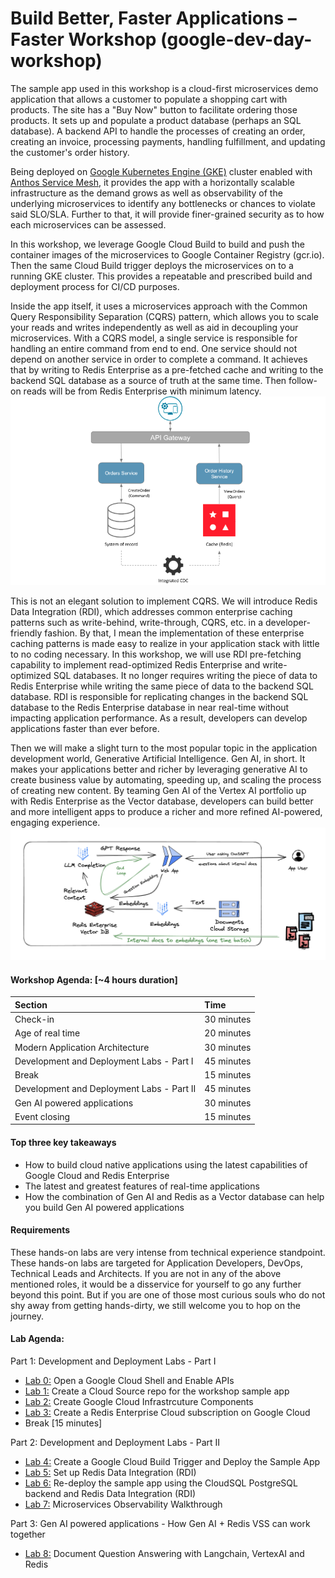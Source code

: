 # Build Better, Faster Applications – Faster Workshop (google-dev-day-workshop)

The sample app used in this workshop is a cloud-first microservices demo application that allows a customer to populate a shopping cart with products. The site has a "Buy Now" button to facilitate ordering those products. It sets up and populate a product database (perhaps an SQL database). A backend API to handle the processes of creating an order, creating an invoice, processing payments, handling fulfillment, and updating the customer's order history.

Being deployed on [Google Kubernetes Engine (GKE)](https://cloud.google.com/kubernetes-engine) cluster enabled with [Anthos Service Mesh](https://cloud.google.com/anthos/service-mesh), it provides the app with a horizontally scalable infrastructure as the demand grows as well as observability of the underlying microservices to identify any bottlenecks or chances to violate said SLO/SLA. Further to that, it will provide finer-grained security as to how each microservices can be assessed.

In this workshop, we leverage Google Cloud Build to build and push the container images of the microservices to Google Container Registry (gcr.io). Then the same Cloud Build trigger deploys the microservices on to a running GKE cluster. This provides a repeatable and prescribed build and deployment process for CI/CD purposes.

Inside the app itself, it uses a microservices approach with the Common Query Responsibility Separation (CQRS) pattern, which allows you to scale your reads and writes independently as well as aid in decoupling your microservices. With a CQRS model, a single service is responsible for handling an entire command from end to end. One service should not depend on another service in order to complete a command. It achieves that by writing to Redis Enterprise as a pre-fetched cache and writing to the backend SQL database as a source of truth at the same time. Then follow-on reads will be from Redis Enterprise with minimum latency.
![CQRS](./img/Redis_CQRS.png)

This is not an elegant solution to implement CQRS. We will introduce Redis Data Integration (RDI), which addresses common enterprise caching patterns such as write-behind, write-through, CQRS, etc. in a developer-friendly fashion. By that, I mean the implementation of these enterprise caching patterns is made easy to realize in your application stack with little to no coding necessary. In this workshop, we will use RDI pre-fetching capability to implement read-optimized Redis Enterprise and write-optimized SQL databases. It no longer requires writing the piece of data to Redis Enterprise while writing the same piece of data to the backend SQL database. RDI is responsible for replicating changes in the backend SQL database to the Redis Enterprise database in near real-time without impacting application performance. As a result, developers can develop applications faster than ever before.

Then we will make a slight turn to the most popular topic in the application development world, Generative Artificial Intelligence. Gen AI, in short. It makes your applications better and richer by leveraging generative AI to create business value by automating, speeding up, and scaling the process of creating new content. By teaming Gen AI of the Vertex AI portfolio up with Redis Enterprise as the Vector database, developers can build better and more intelligent apps to produce a richer and more refined AI-powered, engaging experience.
![Redis Vector for Gen AI](./img/RedisVertexAI-QnA-Architecture.png)    


#### Workshop Agenda: [~4 hours duration]
<!-- BEGIN_AGENDA -->
| Section    | Time    |
|:-----------|:--------|
| Check-in | 30 minutes |
| Age of real time | 20 minutes |
| Modern Application Architecture | 30 minutes |
| Development and Deployment Labs - Part I | 45 minutes |
| Break | 15 minutes |
| Development and Deployment Labs - Part II | 45 minutes |
| Gen AI powered applications | 30 minutes |
| Event closing | 15 minutes |
<!-- END_AGENDA -->


#### Top three key takeaways
* How to build cloud native applications using the latest capabilities of Google Cloud and Redis Enterprise
* The latest and greatest features of real-time applications
* How the combination of Gen AI and Redis as a Vector database can help you build Gen AI powered applications


#### Requirements
These hands-on labs are very intense from technical experience standpoint. These hands-on labs are targeted for Application Developers, DevOps, Technical Leads and Architects. If you are not in any of the above mentioned roles, it would be a disservice for yourself to go any further beyond this point. But if you are one of those most curious souls who do not shy away from getting hands-dirty, we still welcome you to hop on the journey.


#### Lab Agenda:
Part 1: Development and Deployment Labs - Part I
* [Lab 0:](./lab0/) Open a Google Cloud Shell and Enable APIs
* [Lab 1:](./lab1/) Create a Cloud Source repo for the workshop sample app
* [Lab 2:](./lab2/) Create Google Cloud Infrastrcuture Components
* [Lab 3:](./lab3/) Create a Redis Enterprise Cloud subscription on Google Cloud
* Break [15 minutes]

Part 2: Development and Deployment Labs - Part II
* [Lab 4:](./lab4/) Create a Google Cloud Build Trigger and Deploy the Sample App
* [Lab 5:](./lab5/) Set up Redis Data Integration (RDI)
* [Lab 6:](./lab6/) Re-deploy the sample app using the CloudSQL PostgreSQL backend and Redis Data Integration (RDI)
* [Lab 7:](./lab7/) Microservices Observability Walkthrough

Part 3: Gen AI powered applications - How Gen AI + Redis VSS can work together
* [Lab 8:](./lab8/VertexAI_LangChain_Redis.ipynb) Document Question Answering with Langchain, VertexAI and Redis
